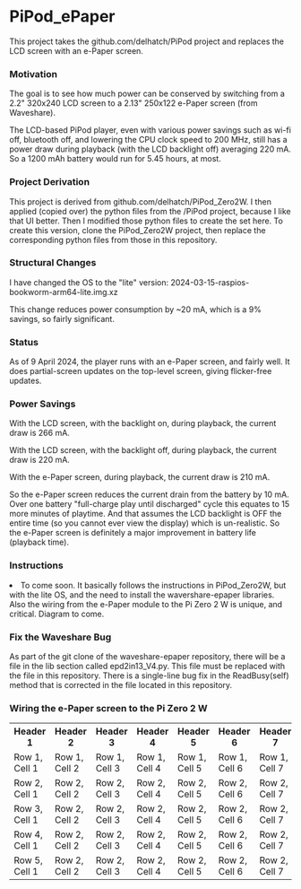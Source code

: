 # PiPod_ePaper
This project takes the github.com/delhatch/PiPod project and replaces the LCD screen with an e-Paper screen.
<h3>Motivation</h3>
<p>The goal is to see how much power can be conserved by switching from a 2.2" 320x240 LCD screen to a 2.13" 250x122 e-Paper screen (from Waveshare).</p>
<p>The LCD-based PiPod player, even with various power savings such as wi-fi off, bluetooth off, and lowering the CPU clock speed to 200 MHz, still has a power draw during playback (with the LCD backlight off) averaging 220 mA. So a 1200 mAh battery would run for 5.45 hours, at most.</p>
<h3>Project Derivation</h3>
<p>This project is derived from github.com/delhatch/PiPod_Zero2W. I then applied (copied over) the python files from the /PiPod project, because I like that UI better. Then I modified those python files to create the set here. To create this version, clone the PiPod_Zero2W project, then replace the corresponding python files from those in this repository.</p>
<h3>Structural Changes</h3>
<p>I have changed the OS to the "lite" version: 2024-03-15-raspios-bookworm-arm64-lite.img.xz</p>
<p>This change reduces power consumption by ~20 mA, which is a 9% savings, so fairly significant.</p>
<h3>Status</h3>
<p>As of 9 April 2024, the player runs with an e-Paper screen, and fairly well. It does partial-screen updates on the top-level screen, giving flicker-free updates.</p>
<h3>Power Savings</h3>
<p>With the LCD screen, with the backlight on, during playback, the current draw is 266 mA.</p>
<p>With the LCD screen, with the backlight off, during playback, the current draw is 220 mA.</p>
<p>With the e-Paper screen, during playback, the current draw is 210 mA.</p>
<p>So the e-Paper screen reduces the current drain from the battery by 10 mA. Over one battery "full-charge play until discharged" cycle this equates to 15 more minutes of playtime. And that assumes the LCD backlight is OFF the entire time (so you cannot ever view the display) which is un-realistic. So the e-Paper screen is definitely a major improvement in battery life (playback time).</p>
<h3>Instructions</h3>
<li>To come soon. It basically follows the instructions in PiPod_Zero2W, but with the lite OS, and the need to install the wavershare-epaper libraries. Also the wiring from the e-Paper module to the Pi Zero 2 W is unique, and critical. Diagram to come.</li>
<h3>Fix the Waveshare Bug</h3>
<p>As part of the git clone of the waveshare-epaper repository, there will be a file in the lib section called epd2in13_V4.py. This file must be replaced with the file in this repository. There is a single-line bug fix in the ReadBusy(self) method that is corrected in the file located in this repository.</p>
<h3>Wiring the e-Paper screen to the Pi Zero 2 W</h3>
<table>
    <tr>
        <th>Header 1</th>
        <th>Header 2</th>
        <th>Header 3</th>
        <th>Header 4</th>
        <th>Header 5</th>
        <th>Header 6</th>
        <th>Header 7</th>
        <th>Header 8</th>
        <th>Header 9</th>
    </tr>
    <tr>
        <td>Row 1, Cell 1</td>
        <td>Row 1, Cell 2</td>
        <td>Row 1, Cell 3</td>
        <td>Row 1, Cell 4</td>
        <td>Row 1, Cell 5</td>
        <td>Row 1, Cell 6</td>
        <td>Row 1, Cell 7</td>
        <td>Row 1, Cell 8</td>
        <td>Row 1, Cell 9</td>
    </tr>
    <tr>
        <td>Row 2, Cell 1</td>
        <td>Row 2, Cell 2</td>
        <td>Row 2, Cell 3</td>
        <td>Row 2, Cell 4</td>
        <td>Row 2, Cell 5</td>
        <td>Row 2, Cell 6</td>
        <td>Row 2, Cell 7</td>
        <td>Row 2, Cell 8</td>
        <td>Row 2, Cell 9</td>
    </tr>
    <tr>
        <td>Row 3, Cell 1</td>
        <td>Row 2, Cell 2</td>
        <td>Row 2, Cell 3</td>
        <td>Row 2, Cell 4</td>
        <td>Row 2, Cell 5</td>
        <td>Row 2, Cell 6</td>
        <td>Row 2, Cell 7</td>
        <td>Row 2, Cell 8</td>
        <td>Row 2, Cell 9</td>
    </tr><tr>
        <td>Row 4, Cell 1</td>
        <td>Row 2, Cell 2</td>
        <td>Row 2, Cell 3</td>
        <td>Row 2, Cell 4</td>
        <td>Row 2, Cell 5</td>
        <td>Row 2, Cell 6</td>
        <td>Row 2, Cell 7</td>
        <td>Row 2, Cell 8</td>
        <td>Row 2, Cell 9</td>
    </tr>
  <tr>
        <td>Row 5, Cell 1</td>
        <td>Row 2, Cell 2</td>
        <td>Row 2, Cell 3</td>
        <td>Row 2, Cell 4</td>
        <td>Row 2, Cell 5</td>
        <td>Row 2, Cell 6</td>
        <td>Row 2, Cell 7</td>
        <td>Row 2, Cell 8</td>
        <td>Row 2, Cell 9</td>
    </tr>
</table>

